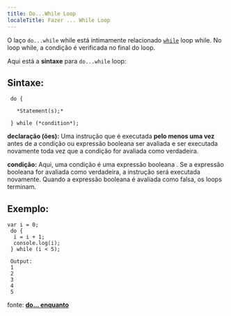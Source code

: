 ```yaml
---
title: Do...While Loop
localeTitle: Fazer ... While Loop
---
```

O laço `do...while` while está intimamente relacionado [`while`](http://forum.freecodecamp.com/t/javascript-while-loop/14668) loop while. No loop while, a condição é verificada no final do loop.

Aqui está a **sintaxe** para `do...while` loop:

## Sintaxe:
```
 do { 
 
   *Statement(s);* 
 
 } while (*condition*); 
```

**declaração (ões):** Uma instrução que é executada **pelo menos uma vez** antes de a condição ou expressão booleana ser avaliada e ser executada novamente toda vez que a condição for avaliada como verdadeira.

**condição:** Aqui, uma condição é uma expressão booleana . Se a expressão booleana for avaliada como verdadeira, a instrução será executada novamente. Quando a expressão booleana é avaliada como falsa, os loops terminam.

## Exemplo:
```
var i = 0; 
 do { 
  i = i + 1; 
  console.log(i); 
 } while (i < 5); 
 
 Output: 
 1 
 2 
 3 
 4 
 5 
```

fonte: [**do… enquanto**](https://developer.mozilla.org/en-US/docs/Web/JavaScript/Reference/Statements/do…while)
